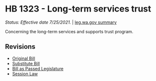 # HB 1323 - Long-term services trust
*Status: Effective date 7/25/2021.* | [leg.wa.gov summary](https://app.leg.wa.gov/billsummary?BillNumber=1323&Year=2021)

Concerning the long-term services and supports trust program.

## Revisions
* [Original Bill](1/)
* [Substitute Bill](S/)
* [Bill as Passed Legislature](S.PL/)
* [Session Law](S.SL/)